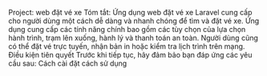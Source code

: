 Project: web đặt vé xe
Tóm tắt: Ứng dụng web đặt vé xe Laravel cung cấp cho người dùng một cách dễ dàng và nhanh chóng để tìm và đặt vé xe. Ứng dụng cung cấp các tính năng chính bao gồm các tùy chọn của lựa chọn hành trình, trạm lên xuống, hành lý và thanh toán an toàn. Người dùng cũng có thể đặt vé trực tuyến, nhận bản in hoặc kiểm tra lịch trình trên mạng.
Điều kiện tiên quyết
Trước khi tiếp tục, hãy đảm bảo bạn đáp ứng các yêu cầu sau:
Cách cài đặt
cách sử dụng
